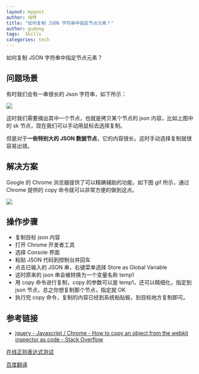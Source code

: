 ```yaml
---
layout: mypost
author: 咕咚
title: "如何复制 JSON 字符串中指定节点元素？"
author: gudong
tags:  Skills
categories: tech
---
```


如何复制 JSON 字符串中指定节点元素？

## 问题场景

有时我们会有一串很长的 Json 字符串，如下所示：

![](https://tva1.sinaimg.cn/large/006tNbRwly1ga0qd2fazcj30jo0bxabg.jpg)

这时我们需要摘出其中一个节点，也就是拷贝某个节点的 json 内容，比如上图中的 sk 节点，现在我们可以手动用鼠标去选择复制。

但是对于**一些特别大的 JSON  数据节点**，它的内容很长，这时手动选择复制就很容易出错。

## 解决方案

Google 的 Chrome 浏览器提供了可以精确辅助的功能，如下图 gif 所示，通过 Chrome 提供的 copy 命令就可以非常方便的做到这点。

![](https://thumbs.gfycat.com/JadedUnsteadyFennecfox-size_restricted.gif)

## 操作步骤

* 复制目标 json 内容
* 打开 Chrome 开发者工具
* 选择 Console 界面
* 粘贴 JSON 代码到控制台并回车
* 点击已输入的 JSON 串，右键菜单选择 Store as Global Variable
* 这时原来的 json 串会被转换为一个变量名称 temp1
* 用 copy 命令进行复制，copy 的参数可以是 temp1，还可以精细化，指定到 json 节点，总之你想复制那个节点，指定就 OK
* 执行完 copy 命令，复制的内容已经到系统粘贴板，到目标地方复制即可。

## 参考链接

* [jquery \- Javascript / Chrome \- How to copy an object from the webkit inspector as code \- Stack Overflow](https://stackoverflow.com/questions/10305365/javascript-chrome-how-to-copy-an-object-from-the-webkit-inspector-as-code)

[在线正则表达式测试](https://tool.oschina.net/regex?optionGlobl=global)

[百度翻译](https://fanyi.baidu.com/#zh/en/%E6%8F%90%E5%8F%96)